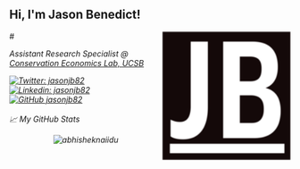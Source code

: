 <h2> Hi, I'm Jason Benedict!</h2>
#<img align='right' src="https://raw.githubusercontent.com/jasonjb82/jasonjb82.github.io/master/assets/images/favicon/apple-touch-icon.png" width="230">
<p><em>Assistant Research Specialist @ <a href="http://conservation-econ.com/">Conservation Economics Lab, UCSB</a></p>

[![Twitter: jasonjb82](https://img.shields.io/twitter/follow/jasonjb82?style=social)](https://twitter.com/jasonjb82)
[![Linkedin: jasonjb82](https://img.shields.io/badge/-jasonjb82-blue?style=flat-square&logo=Linkedin&logoColor=white&link=https://www.linkedin.com/in/jasonjb82/)](https://www.linkedin.com/in/jasonjb82/)
[![GitHub jasonjb82](https://img.shields.io/github/followers/jasonjb82?label=follow&style=social)](https://github.com/jasonjb82)
<br>
<br>
📈 My GitHub Stats

<p align="center"> <img src="https://github-readme-stats.vercel.app/api?username=jasonjb82&show_icons=true&theme=gotham" alt="abhisheknaiidu" />
